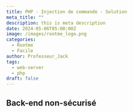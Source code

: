 ```yaml
---
title: PHP - Injection de commande - Solution
meta_title: ""
description: this is meta description
date: 2024-05-06T05:00:00Z
image: /images/rootme_logo.png
categories:
  - Rootme
  - Facile
author: Professeur_Jack
tags:
  - web-server
  - php
draft: false
---
```

## Back-end non-sécurisé

